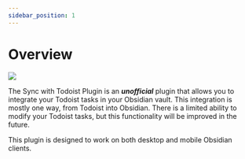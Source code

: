```yaml
---
sidebar_position: 1
---
```


# Overview

![](/img/social-card.jpg)

The Sync with Todoist Plugin is an _**unofficial**_ plugin that allows you to integrate your Todoist tasks in your Obsidian vault. This integration is mostly one way, from Todoist into Obsidian. There is a limited ability to modify your Todoist tasks, but this functionality will be improved in the future.

This plugin is designed to work on both desktop and mobile Obsidian clients.
